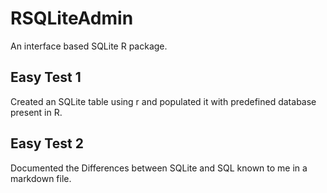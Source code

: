# RSQLiteAdmin
An interface based SQLite R package.

## Easy Test 1
Created an SQLite table using r and populated it with predefined database present in R.

## Easy Test 2
Documented the Differences between SQLite and SQL known to me in a markdown file.
